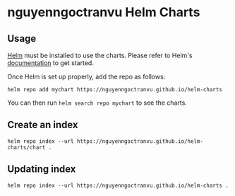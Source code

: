 # nguyenngoctranvu Helm Charts

## Usage

[Helm](https://helm.sh) must be installed to use the charts.
Please refer to Helm's [documentation](https://helm.sh/docs/) to get started.

Once Helm is set up properly, add the repo as follows:

```console
helm repo add mychart https://nguyenngoctranvu.github.io/helm-charts
```

You can then run `helm search repo mychart` to see the charts.

## Create an index
```
helm repo index --url https://nguyenngoctranvu.github.io/helm-charts/chart .
```

## Updating index
```
helm repo index --url https://nguyenngoctranvu.github.io/helm-charts .
```